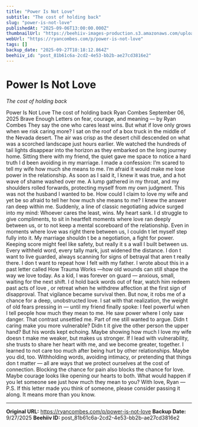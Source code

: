 ```yaml
---
title: "Power Is Not Love"
subtitle: "The cost of holding back"
slug: "power-is-not-love"
publishedAt: "2025-09-06T13:00:00.000Z"
thumbnailUrl: "https://beehiiv-images-production.s3.amazonaws.com/uploads/asset/file/8f4ff478-76ae-4c8d-8af8-c490715e0c04/power_is_not_love.png?t=1757107055"
webUrl: "https://ryancombes.com/p/power-is-not-love"
tags: []
backup_date: "2025-09-27T18:18:12.864Z"
beehiiv_id: "post_81b61c6a-2cd2-4e53-bb2b-ae27cd3816e2"
---
```


# Power Is Not Love

*The cost of holding back*



Power Is Not Love The cost of holding back Ryan Combes September 06, 2025 Brave Enough Letters on fear, courage, and meaning — by Ryan Combes They say the one who cares least wins. But what if love only grows when we risk caring more? I sat on the roof of a box truck in the middle of the Nevada desert. The air was crisp as the desert chill descended on what was a scorched landscape just hours earlier. We watched the hundreds of tail lights disappear into the horizon as they embarked on the long journey home. Sitting there with my friend, the quiet gave me space to notice a hard truth I d been avoiding in my marriage. I made a confession: I’m scared to tell my wife how much she means to me. I’m afraid it would make me lose power in the relationship. As soon as I said it, I knew it was true, and a hot wave of shame washed over me. A lump gathered in my throat, and my shoulders rolled forwards, protecting myself from my own judgment. This was not the husband I wanted to be. How could I claim to love my wife and yet be so afraid to tell her how much she means to me? I knew the answer ran deep within me. Suddenly, a line of classic negotiating advice surged into my mind: Whoever cares the least, wins. My heart sank. I d struggle to give compliments, to sit in heartfelt moments where love ran deeply between us, or to not keep a mental scoreboard of the relationship. Even in moments where love was right there between us, I couldn t let myself step fully into it. My marriage shouldn t be a negotiation, a fight for power. Keeping score might feel like safety, but really it s a wall I built between us. Every withheld word, every tally mark, just widened the distance. I don t want to live guarded, always scanning for signs of betrayal that aren t really there. I don t want to repeat how I felt with my father. I wrote about this in a past letter called How Trauma Works —how old wounds can still shape the way we love today. As a kid, I was forever on guard — anxious, small, waiting for the next shift. I d hold back words out of fear, watch him redeem past acts of love , or retreat when he withdrew affection at the first sign of disapproval. That vigilance became survival then. But now, it robs me of a chance for a deep, unobstructed love. I sat with that realization, the weight of old fears pressing in — until my friend finally spoke: I feel powerful when I tell people how much they mean to me. He saw power where I only saw danger. That contrast unsettled me. Part of me still wanted to argue. Didn t caring make you more vulnerable? Didn t it give the other person the upper hand? But his words kept echoing. Maybe showing how much I love my wife doesn t make me weaker, but makes us stronger. If I lead with vulnerability, she trusts to share her heart with me, and we become greater, together. I learned to not care too much after being hurt by other relationships. Maybe you did, too. Withholding words, avoiding intimacy, or pretending that things don t matter — all are ways that we protect ourselves at the cost of connection. Blocking the chance for pain also blocks the chance for love. Maybe courage looks like opening our hearts to both. What would happen if you let someone see just how much they mean to you? With love, Ryan — P.S. If this letter made you think of someone, please consider passing it along. It means more than you know.

---

**Original URL:** https://ryancombes.com/p/power-is-not-love
**Backup Date:** 9/27/2025
**Beehiiv ID:** post_81b61c6a-2cd2-4e53-bb2b-ae27cd3816e2
